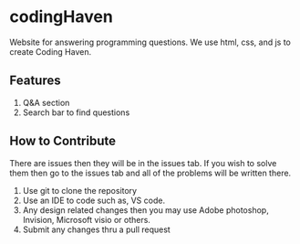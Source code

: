 # codingHaven
Website for answering programming questions. We use html, css, and js to create Coding Haven.
## Features
1. Q&A section
2. Search bar to find questions
## How to Contribute
There are issues then they will be in the issues tab. If you wish to solve them then go to the issues tab and all of the problems will be written there.
1. Use git to clone the repository
2. Use an IDE to code such as, VS code. 
3. Any design related changes then you may use Adobe photoshop, Invision, Microsoft visio or others.
4. Submit any changes thru a pull request
